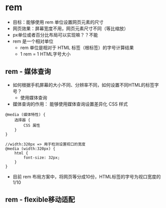 <!--
 * @Author: 秦征 1257909962@qq.com
 * @Date: 2022-06-09 18:59:08
 * @LastEditors: 秦征 1257909962@qq.com
 * @LastEditTime: 2022-06-09 20:10:30
 * @FilePath: \Front_learning\CSS\移动端布局\移动适配\笔记.md
 * 
-->
# rem
* 目标：能够使用 rem 单位设置网页元素的尺寸
* 网页效果：屏幕宽度不用，网页元素尺寸不同（等比缩放）
* px单位或者百分比布局可以实现嘛？？不能
* rem 是一个相对单位
    * rem 单位是相对于 HTML 标签（根标签）的字号计算结果
    * 1 rem = 1 HTML字号大小
## rem - 媒体查询
* 如何根据手机屏幕的大小不同、分辨率不同，如何设置不同HTML的标签字号？
    *  使用媒体查询
* 媒体查询的作用：   能够使用媒体查询设置差异化 CSS 样式
```
@media (媒体特性) {
    选择器 {
        CSS 属性
    }
}

//width:320px => 用于检测设置视口的宽度
@media (width:320px) {
    html {
        font-size: 32px;
    }
}

```
* 目前 rem 布局方案中，将网页等分成10份，HTML标签的字号为视口宽度的1/10
## rem - flexible移动适配

